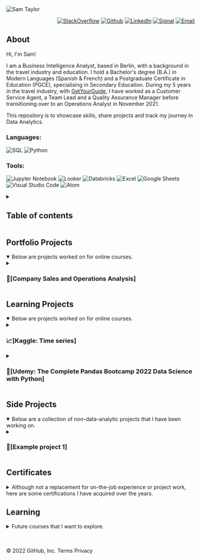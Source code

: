 ![Sam Taylor](https://user-images.githubusercontent.com/105542266/168467543-3057e37f-781f-445d-b953-88624c438755.png)

<p align="right"> <a 
href="https://stackoverflow.com/users/18680621/sam-taylor" target="_blank"><img alt="StackOverflow" 
src="https://stackoverflow-badge.vercel.app/?userID=18680621" /></a> <a 
href="https://github.com/SamTaylor92" target="_blank"><img alt="Github" 
src="https://img.shields.io/badge/GitHub-181717.svg?style=for-the-badge&logo=GitHub&logoColor=white" /></a> <a 
href="https://www.linkedin.com/in/samjamest" target="_blank"><img alt="LinkedIn" 
src="https://img.shields.io/badge/LinkedIn-0A66C2.svg?style=for-the-badge&logo=LinkedIn&logoColor=white" /></a> <a 
href="https://signal.group/#CjQKIO50NLkjJmSisbgDD4OhRj5lHG7X-SJTOl-Dn8Fkc4FpEhCYdnCVL1ok4DlVNntY3mGe" target="_blank"><img alt="Signal" src="https://img.shields.io/badge/Signal-3A76F0.svg?style=for-the-badge&logo=Signal&logoColor=white"/></a> <a 
href="mailto:samtaylor92@live.co.uk" target="_blank"><img alt="Email" src="https://img.shields.io/badge/Gmail-D14836?style=for-the-badge&logo=gmail&logoColor=white" /></a>
</p>
<p align="right">
	
## About

Hi, I'm Sam!

	
I am a Business Intelligence Analyst, based in Berlin, with a background in the travel industry and education. I hold a Bachelor's degree (B.A.) in Modern Languages (Spanish & French) and a Postgraduate Certificate in Education (PGCE), specialising in Secondary Education. During my 5 years in the travel industry, with [GetYourGuide](https://www.getyourguide.co.uk/), I have worked as a Customer Service Agent, a Team Lead and a Quality Assurance Manager before transitioning over to an Operations Analyst in November 2021.
	
This repository is to showcase skills, share projects and track my journey in Data Analytics.  
</p>
<h3> Languages:</h3>
<p>
<a target="_blank"><img alt="SQL" src="https://img.shields.io/badge/SQL-3776AB.svg?style=for-the-badge&logo=microsoft-sql-server&logoColor=white"/></a> 
<a target="_blank"><img alt="Python" src="https://img.shields.io/badge/Python-3776AB.svg?style=for-the-badge&logo=Python&logoColor=white"/></a> 
</p>
<h3> Tools:</h3>
<p>
<a target="_blank"><img alt="Jupyter Notebook" src="https://img.shields.io/badge/Jupyter-F37626.svg?style=for-the-badge&logo=Jupyter&logoColor=white"/></a> 
<a target="_blank"><img alt="Looker" src="https://img.shields.io/badge/Looker-4285F4.svg?style=for-the-badge&logo=Looker&logoColor=white"/></a> 
<a target="_blank"><img alt="Databricks" src="https://img.shields.io/badge/Databricks-FF3621.svg?style=for-the-badge&logo=Databricks&logoColor=white"/></a> 
<a target="_blank"><img alt="Excel" src="https://img.shields.io/badge/Microsoft%20Excel-217346.svg?style=for-the-badge&logo=Microsoft-Excel&logoColor=white"/></a>
<a target="_blank"><img alt="Google Sheets" src="https://img.shields.io/badge/Google%20Sheets-34A853.svg?style=for-the-badge&logo=Google-Sheets&logoColor=white"/></a>
<a target="_blank"><img alt="Visual Studio Code" src="https://img.shields.io/badge/Visual%20Studio%20Code-007ACC.svg?style=for-the-badge&logo=Visual-Studio-Code&logoColor=white"/></a> 
<a target="_blank"><img alt="Atom" src="https://img.shields.io/badge/Atom-66595C?style=for-the-badge&logo=Atom&logoColor=white"/></a>
</a> 
</p>

<details>
<summary> <h2>Table of contents</h2></summary>	

- [About](#about)
- [Portfolio projects](#portfolio-projects)
	+ [Company Sales and Operations Analysis](#company-sales-and-operations-analysis)
- [Learning projects](#learning-projects)  
	+ [Kaggle: Time series](#kaggle-time-series)
- [Other projects](#side-projects)
- [Certificates](#certificates)
- [Learning](#learning)

</details>

## Portfolio Projects
<details open>
<summary>Below are projects worked on for online courses.</summary>

<details>
<summary> <h3>💼[Company Sales and Operations Analysis]</h3> </summary>
	
`Code:` [`JUPYTER NOTEBOOK`](https://google.com)    
`Presentation:` [`PDF PRESENTATION`](https://google.com)   
`Description:` The dataset contains XXX records as of XXX. There is a list of company sales along with [LIST OTHER COLUMNS]. The project involved: data loading, data cleaning and preprocessing, filling missing values, EDA (exploratory data analysis), analyzing region based user profiles, measuring statistical factors, hypothesis testing.  
`Skills:` data cleaning, data analysis, descriptive statistics, central limit theorem, hypothesis testing, data visualization.  
`Technology:` Python, Pandas, Numpy, Seaborn, Matplotlib.  
`Results:` Data-based business recommendations for the company.  
</details>
	
</details>

## Learning Projects
<details open>
	<summary>Below are projects worked on for online courses.</summary>

<details>

<summary> <h3>📈[Kaggle: Time series]</h3> </summary>

`Description:` Learning to apply machine learning to real-world forecasting tasks. [[Link]](https://www.kaggle.com/learn/time-series) <br>
`Duration:` 5 hours <br>
`Repository:` [[Link]](https://google.com) <br>
`Status:` In progress

</details>	 

<details>

<summary> <h3>🐼[Udemy: The Complete Pandas Bootcamp 2022 Data Science with Python]</h3> </summary>

`Description:` <br>A [course](https://www.udemy.com/course/the-pandas-bootcamp/) aimed at learning to use Pandas (Python library) for data aggregation and data analysis. <br>There were two [capstone projects](https://github.com/SamTaylor92/The-Complete-Pandas-Bootcamp-2022-Data-Science-with-Python.git) for each core skill (data aggregation & exploratory data analysis). <br>
`Duration:` 35 hours <br>
`Repository:` [[Link]](https://github.com/SamTaylor92/The-Complete-Pandas-Bootcamp-2022-Data-Science-with-Python.git) <br>
`Status:` In progress	
		
</details>

## Side Projects
<details open>
	<summary>Below are a collection of non-data-analytic projects that I have been working on.</summary>

<details>
	<summary><h3>🚀[Example project 1]</h3></summary>
	
`Description:` Description example <br>
`Repository:` Repository name example [(link)](https://github.com/SamTaylor92) <br> 
`Status:` ∞

</details>
</details>

## Certificates
<details>
	<summary> Although not a replacement for on-the-job experience or project work, here are some certifications I have acquired over the years.</summary>

---
	
### 💻 [Apr 2022] SQL Fundamentals Track

`Organisation:` [DataCamp](https://www.datacamp.com/) 
`Duration:` 21 hours
`Credential:` [[Link]](https://www.datacamp.com/statement-of-accomplishment/track/4ed631ddd30cf02dd93448455582ae5623362e4f)

<details>

<summary> <b> Description:</b> </summary> <br>

 - Introduction to SQL
 - Joining data in SQL
 - Intermediate SQL
 - PostgresSQL summary stats and window functions
 - Functions for Manipulating Data in PostgreSQL

</details>

---	
	
### 🦸🏼‍♂️ [Jan 2022] The Complete SQL Bootcamp 2022: Go from Zero to Hero

`Organisation:` [Udemy](https://www.udemy.com/) 
`Duration:` 9 hours 
`Credential:` [[Link]](https://www.ude.my/UC-2e082714-0c0d-42f6-9716-7ecad3757d27/)

<details>

<summary> <b> Description:</b> </summary> <br>

- SQL statement fundamentals (Select, Count, Where, Order by, Limit, In, (I)like)
- Group by statements (Group by, Having)
 - Joins (As statement, Inner joins, Full outer joins, Left outer joins, Right joins, Union)
 - Advanced SQL commands (Timestamps, extract, mathematical functions, string functions, subquery, self-join)
 - Creating databases and tables (data types, primary & foreign keys, constraints, create table, insert, update, delete, alter table, drop table, check constraint)
 - Conditional expressions and procedures (case, coalesce, cast, nullif, views, import, export)

</details>

---
	
### 👨🏼‍💼 [Jun 2018] Management and Leadership: Growing as a Manager

`Organisation:` [The Open University Business School](https://business-school.open.ac.uk/)
`Duration:` 4 weeks 
`Credential:` [[Link]](https://www.futurelearn.com/certificates/q6v2kjp) <br> 

<details>

<summary> <b> Description:</b> </summary> <br>

The course offers participants an introduction to the foundation skills and knowledge of a middle manager and leader. The learning activities begin the process of preparing the learner for the Chartered Management Institute (CMI) qualifications in Management and Leadership at Level 5. It introduces them as experienced practitioners to the underpinning theory of management and leadership. The course was prepared by The Open University Business School (AMBA, EQUIS, AACSB triple-accredited)

</details>	

---
	
</details>	

</details>

## Learning

<details>
	<summary> Future courses that I want to explore. </summary><br>

- [ ] [[Kaggle] Intermediate Machine Learning](https://www.kaggle.com/learn/intermediate-machine-learning)
- [ ] [[Kaggle] Intro to Machine Learning](https://www.kaggle.com/learn/intro-to-machine-learning)
- [ ] [[Coursera] Data Science Math Skills](https://www.classcentral.com/course/datasciencemathskills-7745)
- [ ] [[Codeacademy] Computer Science Career Path](https://www.codecademy.com/learn/paths/computer-science)
- [ ] [[Codeacademy] Learn the Command Line Course](https://www.codecademy.com/learn/learn-the-command-line)
- [ ] [[Codeacademy] Learn Git Course](https://www.codecademy.com/learn/learn-git)
- [ ] [[Codeacademy] Learn Python 3 Course](https://www.codecademy.com/learn/learn-python-3)
	
</details>

</br></br>
© 2022 GitHub, Inc.
Terms
Privacy

